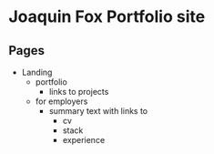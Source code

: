 # Joaquin Fox Portfolio site

## Pages

- Landing
  - portfolio
    - links to projects
  - for employers
    - summary text with links to 
      - cv
      - stack
      - experience
      

